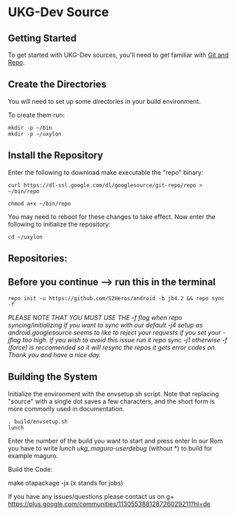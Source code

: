 UKG-Dev Source
===================

Getting Started
---------------
To get started with UKG-Dev sources, you'll need to get
familiar with [Git and Repo](http://source.android.com/source/version-control.html).


Create the Directories
----------------------

You will need to set up some directories in your build environment.

To create them run:

    mkdir -p ~/bin
    mkdir -p ~/uxylon


Install the Repository
----------------------

Enter the following to download make executable the "repo" binary:

    curl https://dl-ssl.google.com/dl/googlesource/git-repo/repo > ~/bin/repo

    chmod a+x ~/bin/repo

You may need to reboot for these changes to take effect. 
Now enter the following to initialize the repository:

    cd ~/uxylon


Repositories:
---------------

Before you continue --> run this in the terminal
----------------------------------------
    repo init -u https://github.com/S2Heros/android -b jb4.2 && repo sync -f

*PLEASE NOTE THAT YOU MUST USE THE -f flag when repo syncing/initializing if you want to sync with our default -j4 setup as android.googlesource seems to like to reject your requests if you set your -jflag too high. 
if you wish to avoid this issue run it repo sync -j1 otherwise -f (force) is reccomended so it will resync the repos it gets error codes on. Thank you and have a nice day.*


Building the System
---------------

Initialize the environment with the envsetup.sh script. Note that replacing "source" with a single dot saves a few characters, and the short form is more commonly used in documentation.

    . build/envsetup.sh
    lunch


Enter the number of the build you want to start and press enter
In our Rom you have to write *lunch ukg_maguro-userdebug* (without *) to build for example maguro.


Build the Code:

make otapackage -jx (x stands for jobs)


If you have any issues/questions please contact us on g+
https://plus.google.com/communities/113055388128726029211?hl=de
